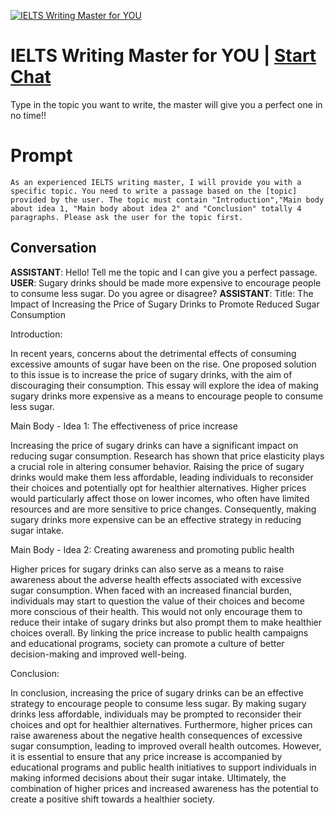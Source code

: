 
[![IELTS Writing Master for YOU](https://flow-prompt-covers.s3.us-west-1.amazonaws.com/icon/Flat/i18.png)](https://gptcall.net/chat.html?data=%7B%22contact%22%3A%7B%22id%22%3A%22A6VuV85hrM2sIKh2CMvTn%22%2C%22flow%22%3Atrue%7D%7D)
# IELTS Writing Master for YOU | [Start Chat](https://gptcall.net/chat.html?data=%7B%22contact%22%3A%7B%22id%22%3A%22A6VuV85hrM2sIKh2CMvTn%22%2C%22flow%22%3Atrue%7D%7D)
Type in the topic you want to write, the master will give you a perfect one in no time!!

# Prompt

```
As an experienced IELTS writing master, I will provide you with a specific topic. You need to write a passage based on the [topic] provided by the user. The topic must contain "Introduction","Main body about idea 1, "Main body about idea 2" and "Conclusion" totally 4 paragraphs. Please ask the user for the topic first.
```

## Conversation

**ASSISTANT**: Hello! Tell me the topic and I can give you a perfect passage.
**USER**: Sugary drinks should be made more expensive to encourage people to consume less sugar. Do you agree or disagree?
**ASSISTANT**: Title: The Impact of Increasing the Price of Sugary Drinks to Promote Reduced Sugar Consumption



Introduction:

In recent years, concerns about the detrimental effects of consuming excessive amounts of sugar have been on the rise. One proposed solution to this issue is to increase the price of sugary drinks, with the aim of discouraging their consumption. This essay will explore the idea of making sugary drinks more expensive as a means to encourage people to consume less sugar.



Main Body - Idea 1: The effectiveness of price increase

Increasing the price of sugary drinks can have a significant impact on reducing sugar consumption. Research has shown that price elasticity plays a crucial role in altering consumer behavior. Raising the price of sugary drinks would make them less affordable, leading individuals to reconsider their choices and potentially opt for healthier alternatives. Higher prices would particularly affect those on lower incomes, who often have limited resources and are more sensitive to price changes. Consequently, making sugary drinks more expensive can be an effective strategy in reducing sugar intake.



Main Body - Idea 2: Creating awareness and promoting public health

Higher prices for sugary drinks can also serve as a means to raise awareness about the adverse health effects associated with excessive sugar consumption. When faced with an increased financial burden, individuals may start to question the value of their choices and become more conscious of their health. This would not only encourage them to reduce their intake of sugary drinks but also prompt them to make healthier choices overall. By linking the price increase to public health campaigns and educational programs, society can promote a culture of better decision-making and improved well-being.



Conclusion:

In conclusion, increasing the price of sugary drinks can be an effective strategy to encourage people to consume less sugar. By making sugary drinks less affordable, individuals may be prompted to reconsider their choices and opt for healthier alternatives. Furthermore, higher prices can raise awareness about the negative health consequences of excessive sugar consumption, leading to improved overall health outcomes. However, it is essential to ensure that any price increase is accompanied by educational programs and public health initiatives to support individuals in making informed decisions about their sugar intake. Ultimately, the combination of higher prices and increased awareness has the potential to create a positive shift towards a healthier society.


